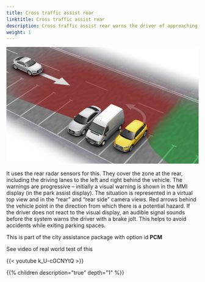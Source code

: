 ```yaml
---
title: Cross traffic assist rear
linktitle: Cross traffic assist rear
description: Cross traffic assist rear warns the driver of approaching vehicles it deems critical when slowly backing up, such as when pulling out of a perpendicular parking spot. 
weight: 1
---
```



![Cross traffic assist rear](crosstrafficrear.jpg "Cross traffic assist rear")

It uses the rear radar sensors for this. They cover the zone at the rear, including the driving lanes to the left and right behind the vehicle. The warnings are progressive – initially a visual warning is shown in the MMI display (in the park assist display). The situation is represented in a virtual top view and in the “rear” and “rear side” camera views. Red arrows behind the vehicle point in the direction from which there is a potential hazard. If the driver does not react to the visual display, an audible signal sounds before the system warns the driver with a brake jolt. This helps to avoid accidents while exiting parking spaces.

This is part of the city assistance package with option id **PCM**

See video of real world test of this

{{< youtube k_U-cGCNYtQ >}}

{{% children description="true" depth="1" %}}
